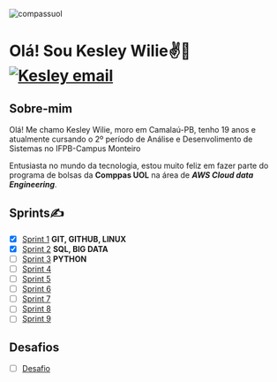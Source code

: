 ![compassuol](https://github.com/KesleyWilie/teste_atvd/assets/144160126/d832ee28-8bc8-4b0f-969c-4527ac9c5c92)
# Olá! Sou Kesley Wilie✌️👋  [![Kesley email](https://img.shields.io/badge/Gmail-D14836?style=for-the-badge&logo=gmail&logoColor=white)](mailto:kesleywilie6@gmail.com)
## Sobre-mim
Olá! Me chamo Kesley Wilie, moro em Camalaú-PB, tenho 19 anos e atualmente cursando o 2º período de Análise e Desenvolimento de Sistemas no IFPB-Campus Monteiro

Entusiasta no mundo da tecnologia, estou muito feliz em fazer parte do programa de bolsas da **Comppas UOL** na área de _**AWS Cloud data Engineering**_. 

## Sprints✍️

- [X]  [Sprint 1](Sprint1/) **GIT, GITHUB, LINUX**
- [X] [Sprint 2](Sprint2/) **SQL, BIG DATA**
- [ ] [Sprint 3](Sprint3/) **PYTHON**
- [ ] [Sprint 4](Sprint4/)
- [ ] [Sprint 5](Sprint5/)
- [ ] [Sprint 6](Sprint6/)
- [ ] [Sprint 7](Sprint7/)
- [ ] [Sprint 8](Sprint8/)
- [ ] [Sprint 9](Sprint9/)
      
## Desafios
- [ ] [Desafio](DESAFIO/)
